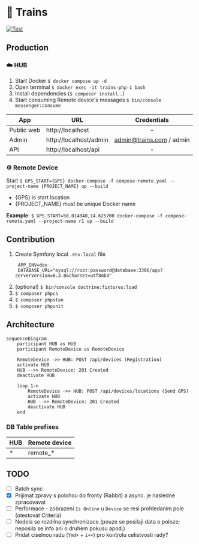 # 🚂 Trains

[![Test](https://github.com/miroslavhajek/trains/actions/workflows/test.yaml/badge.svg)](https://github.com/miroslavhajek/trains/actions/workflows/test.yaml/badge.svg)

## Production

### ☁️ HUB

1. Start Docker `$ docker compose up -d`
1. Open terminal `$ docker exec -it trains-php-1 bash`
1. Install dependencies (`$ composer install`...)
1. Start consuming Remote device's messages `$ bin/console messenger:consume`

| App        | URL                    |       Credentials        |
|------------|------------------------|:------------------------:|
| Public web | http://localhost       |            -             |
| Admin      | http://localhost/admin | admin@trains.com / admin |
| API        | http://localhost/api   |            -             |

### ⚙️ Remote Device

Start `$ GPS_START={GPS} docker-compose -f compose-remote.yaml --project-name {PROJECT_NAME} up --build`

- {GPS} is start location
- {PROJECT_NAME} must be unique Docker name

**Example**: `$ GPS_START=50.014040,14.625700 docker-compose -f compose-remote.yaml --project-name r1 up --build`

## Contribution

1. Create Symfony local `.env.local` file
   ```dotenv
    APP_ENV=dev
    DATABASE_URL="mysql://root:password@database:3306/app?serverVersion=8.3.0&charset=utf8mb4"
   ```
1. (optional) `$ bin/console doctrine:fixtures:load`
1. `$ composer phpcs`
1. `$ composer phpstan`
1. `$ composer phpunit`

## Architecture

```mermaid
sequenceDiagram
    participant HUB as HUB
    participant RemoteDevice as RemoteDevice

    RemoteDevice ->> HUB: POST /api/devices (Registration)
    activate HUB
    HUB -->> RemoteDevice: 201 Created
    deactivate HUB

    loop 1-n
        RemoteDevice ->> HUB: POST /api/devices/locations (Send GPS)
        activate HUB
        HUB -->> RemoteDevice: 201 Created
        deactivate HUB
    end
```

### DB Table prefixes

| HUB | Remote device |
|-----|---------------|
| *   | remote_*      |


## TODO

- [ ] Batch sync
- [x] Prijimat zpravy s polohou do fronty (Rabbit) a async. je nasledne zpracovavat
- [ ] Performace - zobrazeni `Is Online` u `Device` se resi prohledanim pole (otestovat Criteria)
- [ ] Nedela se rozdilna synchronizace (pouze se posilaji data o poloze; neposila se info ani o druhem pokusu apod.)
- [ ] Pridat ciselnou radu (`Ymd+` + `i++`) pro kontrolu celistvosti rady?
